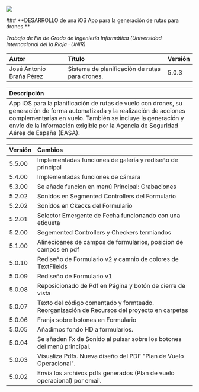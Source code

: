 <p align="left">
<img src="http://s17.postimg.org/x5xs3fj8v/banner.png">
</p>
### **DESARROLLO de una iOS App para la generación de rutas para drones.**

_Trabajo de Fin de Grado de Ingeniería Informática (Universidad Internacional del la Rioja · UNIR)_

| Autor | Título | Versión |
|:------------- |:---------------|:---------------|
| José Antonio Braña Pérez     | Sistema de planificación de rutas para drones. |5.0.3|

| Descripción | 
|:------------- |
| App iOS para la planificación de rutas de vuelo con drones, su generación de forma automatizada y la realización de acciones complementarias en vuelo. También se incluye la generación y envío de la información exigible por la Agencia de Seguridad Aérea de España (EASA).| Sistema de planificación de rutas para drones. |

| Versión |Cambios |
|:------------- |:---------------|
| 5.5.00  | Implementadas funciones de galería y rediseño de principal|
| 5.4.00  | Implementadas funciones de cámara|
| 5.3.00  | Se añade funcion en menú Principal: Grabaciones|
| 5.2.02  | Sonidos en Segmented Controllers del Formulario|
| 5.2.02  | Sonidos en Ckecks del Formulario|
| 5.2.01  | Selector Emergente de Fecha funcionando con una etiqueta|
| 5.2.00  | Segemented Controllers y Checkers termiandos|
| 5.1.00  | Alinecioanes de campos de formularios, posicion de campos en pdf|
| 5.0.10  | Rediseño de Formulario v2 y camnio de colores de TextFlields|
| 5.0.09    | Rediseño de Formulario v1|
| 5.0.08    | Reposicionado de Pdf en Página y botón de cierre de vista|
| 5.0.07    | Texto del código comentado y formteado. Reorganización de Recursos del proyecto en carpetas|
| 5.0.06    | Franja sobre botones en Formulario|
| 5.0.05    | Añadimos fondo HD a formularios.|
| 5.0.04    | Se añaden Fx de Sonido al pulsar sobre los botones del menú principal.|
| 5.0.03    | Visualiza Pdfs. Nueva diseño del PDF "Plan de Vuelo Operacional".|
| 5.0.02    | Envía los archivos pdfs generados (Plan de vuelo operacional) por email.|